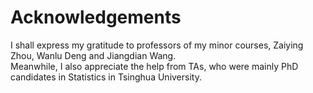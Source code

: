# Acknowledgements  
I shall express my gratitude to professors of my minor courses, Zaiying Zhou, Wanlu Deng and Jiangdian Wang.  
Meanwhile, I also appreciate the help from TAs, who were mainly PhD candidates in Statistics in Tsinghua University.  
